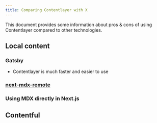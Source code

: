```yaml
---
title: Comparing Contentlayer with X
---
```


This document provides some information about pros & cons of using Contentlayer compared to other technologies.

## Local content

### Gatsby

- Contentlayer is much faster and easier to use

### [next-mdx-remote](https://github.com/hashicorp/next-mdx-remote)

### Using MDX directly in Next.js

## Contentful
